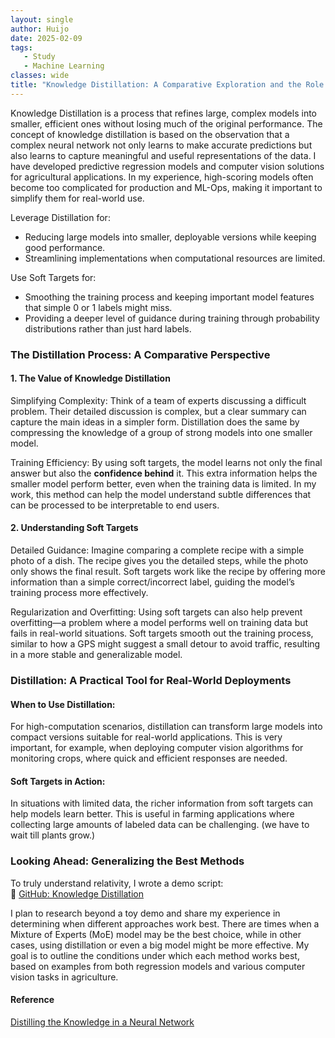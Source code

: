 ```yaml
---
layout: single
author: Huijo
date: 2025-02-09
tags:
   - Study
   - Machine Learning
classes: wide
title: "Knowledge Distillation: A Comparative Exploration and the Role of Soft Targets"
---
```


Knowledge Distillation is a process that refines large, complex models into smaller, efficient ones without losing much of the original performance. The concept of knowledge distillation is based on the observation that a complex neural network not only learns to make accurate predictions but also learns to capture meaningful and useful representations of the data. I have developed predictive regression models and computer vision solutions for agricultural applications. In my experience, high-scoring models often become too complicated for production and ML-Ops, making it important to simplify them for real-world use.

Leverage Distillation for:
- Reducing large models into smaller, deployable versions while keeping good performance.
- Streamlining implementations when computational resources are limited.

Use Soft Targets for:
- Smoothing the training process and keeping important model features that simple 0 or 1 labels might miss.
- Providing a deeper level of guidance during training through probability distributions rather than just hard labels.

### The Distillation Process: A Comparative Perspective

#### 1. The Value of Knowledge Distillation

Simplifying Complexity:
Think of a team of experts discussing a difficult problem. Their detailed discussion is complex, but a clear summary can capture the main ideas in a simpler form. Distillation does the same by compressing the knowledge of a group of strong models into one smaller model.

Training Efficiency:
By using soft targets, the model learns not only the final answer but also the **confidence behind** it. This extra information helps the smaller model perform better, even when the training data is limited. In my work, this method can help the model understand subtle differences that can be processed to be interpretable to end users.

#### 2. Understanding Soft Targets

Detailed Guidance:
Imagine comparing a complete recipe with a simple photo of a dish. The recipe gives you the detailed steps, while the photo only shows the final result. Soft targets work like the recipe by offering more information than a simple correct/incorrect label, guiding the model’s training process more effectively.

Regularization and Overfitting:
Using soft targets can also help prevent overfitting—a problem where a model performs well on training data but fails in real-world situations. Soft targets smooth out the training process, similar to how a GPS might suggest a small detour to avoid traffic, resulting in a more stable and generalizable model.

### Distillation: A Practical Tool for Real-World Deployments

#### When to Use Distillation:
For high-computation scenarios, distillation can transform large models into compact versions suitable for real-world applications. This is very important, for example, when deploying computer vision algorithms for monitoring crops, where quick and efficient responses are needed.

#### Soft Targets in Action:
In situations with limited data, the richer information from soft targets can help models learn better. This is useful in farming applications where collecting large amounts of labeled data can be challenging. (we have to wait till plants grow.)

### Looking Ahead: Generalizing the Best Methods

To truly understand relativity, I wrote a demo script:  
🔗 [GitHub: Knowledge Distillation](https://github.com/ccomkhj/ScienceNote/blob/main/ml_knowledge_distillation.ipynb)  

I plan to research beyond a toy demo and share my experience in determining when different approaches work best. There are times when a Mixture of Experts (MoE) model may be the best choice, while in other cases, using distillation or even a big model might be more effective. My goal is to outline the conditions under which each method works best, based on examples from both regression models and various computer vision tasks in agriculture.

#### Reference
[Distilling the Knowledge in a Neural Network](https://arxiv.org/abs/1503.02531)